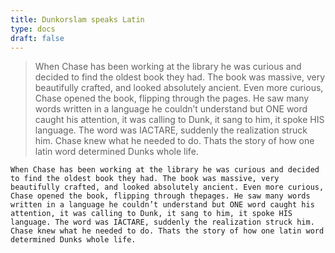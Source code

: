 ```yaml
---
title: Dunkorslam speaks Latin
type: docs
draft: false
---
```


> When Chase has been working at the library he was curious and decided to find the oldest book they had. The book was massive, very beautifully crafted, and looked absolutely ancient. Even more curious, Chase opened the book, flipping through the pages. He saw many words written in a language he couldn’t understand but ONE word caught his attention, it was calling to Dunk, it sang to him, it spoke HIS language. The word was IACTARE, suddenly the realization struck him. Chase knew what he needed to do. Thats the story of how one latin word determined Dunks whole life.

```plaintext {filename="Copy to clipboard"}
When Chase has been working at the library he was curious and decided to find the oldest book they had. The book was massive, very beautifully crafted, and looked absolutely ancient. Even more curious, Chase opened the book, flipping through thepages. He saw many words written in a language he couldn’t understand but ONE word caught his attention, it was calling to Dunk, it sang to him, it spoke HIS language. The word was IACTARE, suddenly the realization struck him. Chase knew what he needed to do. Thats the story of how one latin word determined Dunks whole life.
```